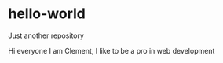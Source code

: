 # hello-world
Just another repository

Hi everyone
I am Clement, I like to be a pro in web development

